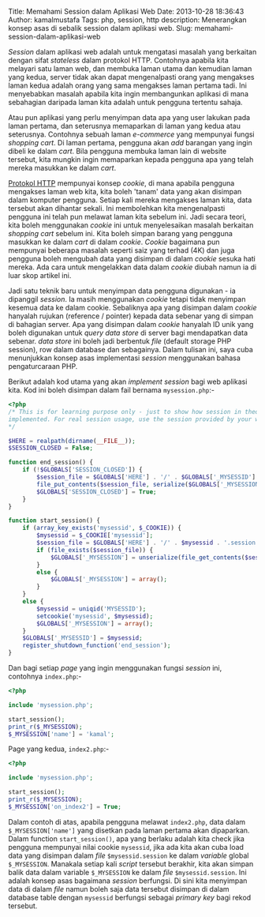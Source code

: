 Title: Memahami Session dalam Aplikasi Web
Date: 2013-10-28 18:36:43
Author: kamalmustafa
Tags: php, session, http
description: Menerangkan konsep asas di sebalik session dalam aplikasi web.
Slug: memahami-session-dalam-aplikasi-web

_Session_ dalam aplikasi web adalah untuk mengatasi masalah yang berkaitan dengan sifat _stateless_ dalam protokol HTTP. Contohnya apabila kita melayari satu laman web, dan membuka laman utama dan kemudian laman yang kedua, server tidak akan dapat mengenalpasti orang yang mengakses laman kedua adalah orang yang sama mengakses laman pertama tadi. Ini menyebabkan masalah apabila kita ingin membangunkan aplikasi di mana sebahagian daripada laman kita adalah untuk pengguna tertentu sahaja.

Atau pun aplikasi yang perlu menyimpan data apa yang user lakukan pada laman pertama, dan seterusnya memaparkan di laman yang kedua atau seterusnya. Contohnya sebuah laman _e-commerce_ yang mempunyai fungsi _shopping cart_. Di laman pertama, pengguna akan _add_ barangan yang ingin dibeli ke dalam _cart_. Bila pengguna membuka laman lain di website tersebut, kita mungkin ingin memaparkan kepada pengguna apa yang telah mereka masukkan ke dalam _cart_.

[Protokol HTTP][1] mempunyai konsep _cookie_, di mana apabila pengguna mengakses laman web kita, kita boleh 'tanam' data yang akan disimpan dalam komputer pengguna. Setiap kali mereka mengakses laman kita, data tersebut akan dihantar sekali. Ini membolehkan kita mengenalpasti pengguna ini telah pun melawat laman kita sebelum ini. Jadi secara teori, kita boleh menggunakan _cookie_ ini untuk menyelesaikan masalah berkaitan _shopping cart_ sebelum ini. Kita boleh simpan barang yang pengguna masukkan ke dalam _cart_ di dalam _cookie_. _Cookie_ bagaimana pun mempunyai beberapa masalah seperti saiz yang terhad (4K) dan juga pengguna boleh mengubah data yang disimpan di dalam _cookie_ sesuka hati mereka. Ada cara untuk mengelakkan data dalam _cookie_ diubah namun ia di luar skop artikel ini.

Jadi satu teknik baru untuk menyimpan data pengguna digunakan - ia dipanggil _session_. Ia masih menggunakan _cookie_ tetapi tidak menyimpan kesemua data ke dalam cookie. Sebaliknya apa yang disimpan dalam _cookie_ hanyalah rujukan (reference / pointer) kepada data sebenar yang di simpan di bahagian server. Apa yang disimpan dalam _cookie_ hanyalah ID unik yang boleh digunakan untuk _query_ _data store_ di server bagi mendapatkan data sebenar. _data store_ ini boleh jadi berbentuk _file_ (default storage PHP session), row dalam database dan sebagainya. Dalam tulisan ini, saya cuba menunjukkan konsep asas implementasi _session_ menggunakan bahasa pengaturcaraan PHP.

Berikut adalah kod utama yang akan _implement_ _session_ bagi web aplikasi kita. Kod ini boleh disimpan dalam fail bernama `mysession.php`:-

```php
<?php
/* This is for learning purpose only - just to show how session in theory being 
implemented. For real session usage, use the session provided by your web framework.
*/

$HERE = realpath(dirname(__FILE__));
$SESSION_CLOSED = False;

function end_session() {
    if (!$GLOBALS['SESSION_CLOSED']) {
        $session_file = $GLOBALS['HERE'] . '/' . $GLOBALS['_MYSESSID'] . '.session';
        file_put_contents($session_file, serialize($GLOBALS['_MYSESSION']));
        $GLOBALS['SESSION_CLOSED'] = True;
    }
}

function start_session() {
    if (array_key_exists('mysessid', $_COOKIE)) {
        $mysessid = $_COOKIE['mysessid'];
        $session_file = $GLOBALS['HERE'] . '/' . $mysessid . '.session';
        if (file_exists($session_file)) {
            $GLOBALS['_MYSESSION'] = unserialize(file_get_contents($session_file));
        }
        else {
            $GLOBALS['_MYSESSION'] = array();
        }
    }
    else {
        $mysessid = uniqid('MYSESSID');
        setcookie('mysessid', $mysessid);
        $GLOBALS['_MYSESSION'] = array();
    }
    $GLOBALS['_MYSESSID'] = $mysessid;
    register_shutdown_function('end_session');
}
```

Dan bagi setiap _page_ yang ingin menggunakan fungsi _session_ ini, contohnya `index.php`:-

```php
<?php

include 'mysession.php';

start_session();
print_r($_MYSESSION);
$_MYSESSION['name'] = 'kamal';
```

Page yang kedua, `index2.php`:-

```php
<?php

include 'mysession.php';

start_session();
print_r($_MYSESSION);
$_MYSESSION['on_index2'] = True;
```

Dalam contoh di atas, apabila pengguna melawat `index2.php`, data dalam `$_MYSESSION['name']` yang disetkan pada laman pertama akan dipaparkan. Dalam function `start_session()`, apa yang berlaku adalah kita check jika pengguna mempunyai nilai cookie `mysessid`, jika ada kita akan cuba load data yang disimpan dalam _file_ `$mysessid.session` ke dalam _variable_ global `$_MYSESSION`. Manakala setiap kali _script_ tersebut berakhir, kita akan simpan balik data dalam variable `$_MYSESSION` ke dalam _file_ `$mysessid.session`. Ini adalah konsep asas bagaimana _session_ berfungsi. Di sini kita menyimpan data di dalam _file_ namun boleh saja data tersebut disimpan di dalam database table dengan `mysessid` berfungsi sebagai _primary key_ bagi rekod tersebut.

[1]:http://tools.ietf.org/html/rfc2616
